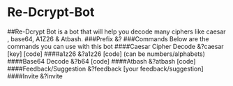 # Re-Dcrypt-Bot

##Re-Dcrypt Bot is a bot that will help you decode many ciphers like caesar , base64, A1Z26 & Atbash.
###Prefix
&?
###Commands
Below are the commands you can use with this bot
####Caesar Cipher Decode
&?caesar [key] [code]
####a1z26
&?a1z26 [code] (can be numbers/alphabets)
####Base64 Decode
&?b64 [code]
####Atbash
&?atbash [code]
####Feedback/Suggestion
&?feedback [your feedback/suggestion]
####Invite
&?invite

